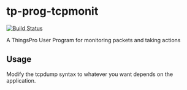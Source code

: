 # tp-prog-tcpmonit

[![Build Status](https://travis-ci.com/imZack/tp-prog-tcpmonit.svg?branch=master)](https://travis-ci.com/imZack/tp-prog-tcpmonit)

A ThingsPro User Program for monitoring packets and taking actions

## Usage

Modify the tcpdump syntax to whatever you want depends on the application.
